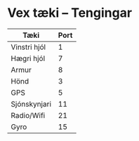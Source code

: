 # Vex tæki – Tengingar

| Tæki           | Port |
|----------------|------|
| Vinstri hjól   | 1    |
| Hægri hjól     | 7    |
| Armur          | 8    |
| Hönd           | 3    |
| GPS            | 5    |
| Sjónskynjari   | 11   |
| Radio/Wifi         | 21   |
| Gyro         | 15   |
